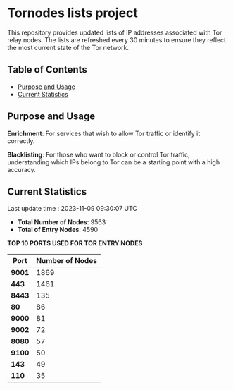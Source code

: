 # Tornodes lists project

This repository provides updated lists of IP addresses associated with Tor relay nodes. The lists are refreshed every 30 minutes to ensure they reflect the most current state of the Tor network.

## Table of Contents

- [Purpose and Usage](#purpose-and-usage)
- [Current Statistics](#current-statistics)


## Purpose and Usage

**Enrichment**: For services that wish to allow Tor traffic or identify it correctly.

**Blacklisting**: For those who want to block or control Tor traffic, understanding which IPs belong to Tor can be a starting point with a high accuracy.

## Current Statistics

Last update time : 2023-11-09 09:30:07 UTC

- **Total Number of Nodes**: 9563
- **Total of Entry Nodes**: 4590

**TOP 10 PORTS USED FOR TOR ENTRY NODES**

| **Port** | **Number of Nodes** |
|------|-----------------|
| **9001**   | 1869  |
| **443**   | 1461  |
| **8443**   | 135  |
| **80**   | 86  |
| **9000**   | 81  |
| **9002**   | 72  |
| **8080**   | 57  |
| **9100**   | 50  |
| **143**   | 49  |
| **110**   | 35  |

